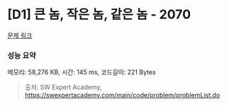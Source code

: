 # [D1] 큰 놈, 작은 놈, 같은 놈 - 2070 

[문제 링크](https://swexpertacademy.com/main/code/problem/problemDetail.do?contestProbId=AV5QQ6qqA40DFAUq) 

### 성능 요약

메모리: 58,276 KB, 시간: 145 ms, 코드길이: 221 Bytes



> 출처: SW Expert Academy, https://swexpertacademy.com/main/code/problem/problemList.do